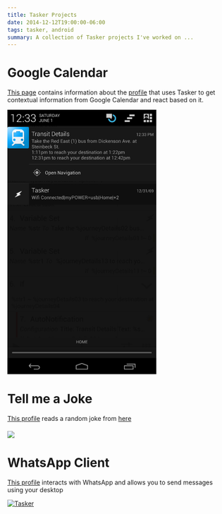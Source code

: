 ```yaml
---
title: Tasker Projects
date: 2014-12-12T19:00:00-06:00
tags: tasker, android
summary: A collection of Tasker projects I've worked on ...
---
```


# Google Calendar

[This page](https://kdheepak.com/blog/tasker-and-google-maps.html) contains information about the [profile](https://github.com/kdheepak/tasker_sl4a) that uses Tasker to get contextual information from Google Calendar and react based on it.

<a href="https://github.com/kdheepak/tasker_sl4a"><img src="https://raw.githubusercontent.com/kdheepak/tasker_sl4a/master/Screenshots/7.png" align="middle" height="600"></a>

# Tell me a Joke

[This profile](https://github.com/kdheepak/Tasker_Jokes) reads a random joke from [here](https://reddit.com/r/jokes/top)

<a href="https://github.com/kdheepak/Tasker_Jokes"><img src="https://raw.githubusercontent.com/kdheepak/Tasker_Jokes/master/Tasker_Demo.gif" align="middle" height="400"></a>

# WhatsApp Client

[This profile](https://github.com/kdheepak/Tasker_WhatsPush) interacts with WhatsApp and allows you to send messages using your desktop

[![Tasker](https://img.youtube.com/vi/plTJ5NGCchM/0.jpg)](https://www.youtube.com/watch?v=plTJ5NGCchM "Tasker")
